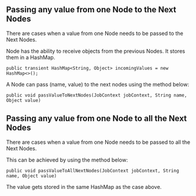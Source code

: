 ## Passing any value from one Node to the Next Nodes

There are cases when a value from one Node needs to be passed to the Next Nodes.

Node has the ability to receive objects from the previous Nodes. It stores them in a HashMap.

    public transient HashMap<String, Object> incomingValues = new HashMap<>();

A Node can pass (name, value) to the next nodes using the method below:

    public void passValueToNextNodes(JobContext jobContext, String name, Object value)


## Passing any value from one Node to all the Next Nodes

There are cases when a value from one Node needs to be passed to all the Next Nodes.

This can be achieved by using the method below:

    public void passValueToAllNextNodes(JobContext jobContext, String name, Object value)

The value gets stored in the same HashMap as the case above.



